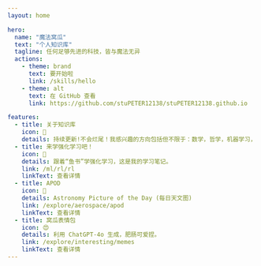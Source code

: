 ```yaml
---
layout: home

hero:
  name: "魔法窝瓜"
  text: "个人知识库" 
  tagline: 任何足够先进的科技，皆与魔法无异
  actions:
    - theme: brand
      text: 要开始啦
      link: /skills/hello
    - theme: alt
      text: 在 GitHub 查看
      link: https://github.com/stuPETER12138/stuPETER12138.github.io

features:
  - title: 关于知识库
    icon: 🫡
    details: 持续更新!不会烂尾！我感兴趣的方向包括但不限于：数学，哲学，机器学习，计算机技能。
  - title: 来学强化学习吧！
    icon: 🤔
    details: 跟着“鱼书”学强化学习，这是我的学习笔记。
    link: /ml/rl/rl
    linkText: 查看详情
  - title: APOD
    icon: 👊
    details: Astronomy Picture of the Day (每日天文图)
    link: /explore/aerospace/apod
    linkText: 查看详情
  - title: 窝瓜表情包
    icon: 😍
    details: 利用 ChatGPT-4o 生成，肥肠可爱捏。
    link: /explore/interesting/memes
    linkText: 查看详情
---
```

